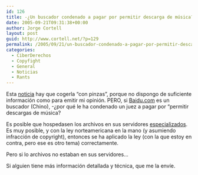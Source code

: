 ```yaml
---
id: 126
title: -¿Un buscador condenado a pagar por permitir descarga de música?
date: 2005-09-21T09:31:38+00:00
author: Jorge Cortell
layout: post
guid: http://www.cortell.net/?p=129
permalink: /2005/09/21/un-buscador-condenado-a-pagar-por-permitir-descarga-de-musica/
categories:
  - CiberDerechos
  - Copyfight
  - General
  - Noticias
  - Rants
---
```

Esta [noticia](http://www.redherring.com/Article.aspx?a=13643&hed=Baidu%20Must%20Pay%20EMI) hay que cogerla &#8220;con pinzas&#8221;, porque no dispongo de suficiente información como para emitir mi opinión. PERO, si [Baidu.com](http://www.baidu.com/) es un buscador (Chino), -¿por qué le ha condenado un juez a pagar por &#8220;permitir descargas de música?

Es posible que hospedasen los archivos en sus servidores [especializados](http://mp3.baidu.com/). Es muy posible, y con la ley norteamericana en la mano (y asumiendo infracción de copyright), entonces se ha aplicado la ley (con la que estoy en contra, pero ese es otro tema) correctamente.

Pero si lo archivos no estaban en sus servidores&#8230;

Si alguien tiene más información detallada y técnica, que me la enví­e.